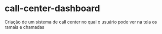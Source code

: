 # call-center-dashboard
Criação de um sistema de call center no qual o usuário pode ver na tela os ramais e chamadas 
